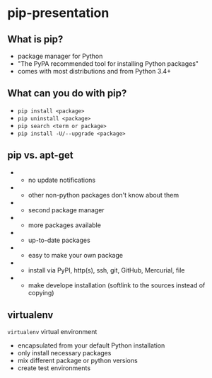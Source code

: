 pip-presentation
================

What is pip?
----
* package manager for Python
* "The PyPA recommended tool for installing Python packages"
* comes with most distributions and from Python 3.4+

What can you do with pip?
----
* `pip install <package>`
* `pip uninstall <package>`
* `pip search <term or package>`
* `pip install -U/--upgrade <package>`

pip vs. apt-get
----
- - no update notifications
- - other non-python packages don't know about them 
- - second package manager
- + more packages available
- + up-to-date packages
- + easy to make your own package
- + install via PyPI, http(s), ssh, git, GitHub, Mercurial, file
- + make develope installation (softlink to the sources instead of copying)

virtualenv
----
`virtualenv` virtual environment
- encapsulated from your default Python installation
- only install necessary packages
- mix different package or python versions 
- create test environments
